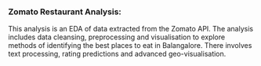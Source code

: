 ### Zomato Restaurant Analysis:

This analysis is an EDA of data extracted from the Zomato API.
The analysis includes data cleansing, preprocessing and visualisation to explore methods of identifying the best places to eat in Balangalore.
There involves text processing, rating predictions and advanced geo-visualisation.
